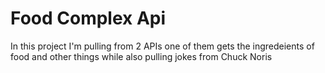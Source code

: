 # Food Complex Api

In this project I'm pulling from 2 APIs
one of them gets the ingredeients of food and other things
while also pulling jokes from Chuck Noris
